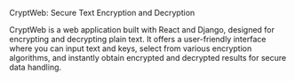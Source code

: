 CryptWeb: Secure Text Encryption and Decryption

CryptWeb is a web application built with React and Django, designed for encrypting and decrypting plain text. It offers a user-friendly interface where you can input text and keys, select from various encryption algorithms, and instantly obtain encrypted and decrypted results for secure data handling.